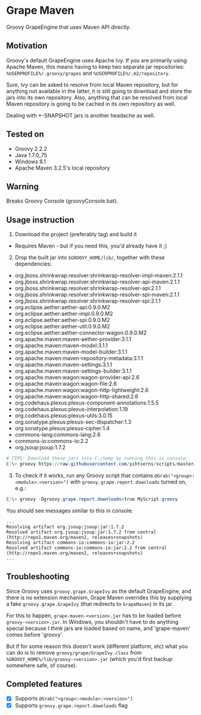 Grape Maven
===========
Groovy GrapeEngine that uses Maven API directly.

Motivation
----------
Groovy's default GrapeEngine uses Apache Ivy.  If you are primarily using Apache Maven, this means having to keep two separate jar repositories: `%USERPROFILE%/.groovy/grapes` and `%USERPROFILE%/.m2/repository`.

Sure, Ivy can be asked to resolve from local Maven repository, but for anything not available in the latter, it is still going to download and store the jars into its own repository.  Also, anything that can be resolved from local Maven repository is going to be cached in its own repository as well.

Dealing with *-SNAPSHOT jars is another headache as well.

Tested on
---------
- Groovy 2.2.2
- Java 1.7.0_75
- Windows 8.1
- Apache Maven 3.2.5's local repository

Warning
-------
Breaks Groovy Console (groovyConsole.bat).

Usage instruction
-----------------
1. Download the project (preferably tag) and build it
  - Requires Maven - but if you need this, you'd already have it ;)
2. Drop the built jar into `$GROOVY_HOME/lib/`, together with these dependencies:
  - org.jboss.shrinkwrap.resolver:shrinkwrap-resolver-impl-maven:2.1.1
  - org.jboss.shrinkwrap.resolver:shrinkwrap-resolver-api-maven:2.1.1
  - org.jboss.shrinkwrap.resolver:shrinkwrap-resolver-api:2.1.1
  - org.jboss.shrinkwrap.resolver:shrinkwrap-resolver-spi-maven:2.1.1
  - org.jboss.shrinkwrap.resolver:shrinkwrap-resolver-spi:2.1.1
  - org.eclipse.aether:aether-api:0.9.0.M2
  - org.eclipse.aether:aether-impl:0.9.0.M2
  - org.eclipse.aether:aether-spi:0.9.0.M2
  - org.eclipse.aether:aether-util:0.9.0.M2
  - org.eclipse.aether:aether-connector-wagon:0.9.0.M2
  - org.apache.maven:maven-aether-provider:3.1.1
  - org.apache.maven:maven-model:3.1.1
  - org.apache.maven:maven-model-builder:3.1.1
  - org.apache.maven:maven-repository-metadata:3.1.1
  - org.apache.maven:maven-settings:3.1.1
  - org.apache.maven:maven-settings-builder:3.1.1
  - org.apache.maven:wagon:wagon-provider-api:2.6
  - org.apache.maven:wagon:wagon-file:2.6
  - org.apache.maven:wagon:wagon-http-lightweight:2.6
  - org.apache.maven:wagon:wagon-http-shared:2.6
  - org.codehaus.plexus:plexus-component-annotations:1.5.5
  - org.codehaus.plexus:plexus-interpolation:1.19
  - org.codehaus.plexus:plexus-utils:3.0.15
  - org.sonatype.plexus:plexus-sec-dispatcher:1.3
  - org.sonatype.plexus:plexus-cipher:1.4
  - commons-lang:commons-lang:2.6
  - commons-io:commons-io:2.2
  - org.jsoup:jsoup:1.7.2
```powershell
# TIPS: Download these jars into C:/temp by running this in console:
C:\> groovy https://raw.githubusercontent.com/yihtserns/scripts/master/deps.groovy --folder C:/temp --artifact org.jboss.shrinkwrap.resolver:shrinkwrap-resolver-impl-maven:2.1.1
```

3. To check if it works, run any Groovy script that contains `@Grab("<group>:<module>:<version>")` with `groovy.grape.report.downloads` turned on, e.g.:
```powershell
C:\> groovy -Dgroovy.grape.report.downloads=true MyScript.groovy
```
You should see messages similar to this in console:
```
...
Resolving artifact org.jsoup:jsoup:jar:1.7.2
Resolved artifact org.jsoup:jsoup:jar:1.7.2 from central (http://repo1.maven.org/maven2, releases+snapshots)
Resolving artifact commons-io:commons-io:jar:2.2
Resolved artifact commons-io:commons-io:jar:2.2 from central (http://repo1.maven.org/maven2, releases+snapshots)
...
```

Troubleshooting
---------------
Since Groovy uses `groovy.grape.GrapeIvy` as the default GrapeEngine, and there is no extension mechanism, Grape Maven overrides this by supplying a fake `groovy.grape.GrapeIvy` (that redirects to `GrapeMaven`) in its jar.

For this to happen, `grape-maven-<version>.jar` has to be loaded before `groovy-<version>.jar`.  In Windows, you shouldn't have to do anything special because I *think* jars are loaded based on name, and 'grape-maven' comes before 'groovy'.

But if for some reason this doesn't work (different platform, etc) what you can do is to remove `groovy/grape/GrapeIvy.class` from `%GROOVY_HOME%/lib/groovy-<version>.jar` (which you'd first backup somewhere safe, of course).

Completed features
------------------
- [x] Supports `@Grab("<group>:<module>:<version>")`
- [x] Supports `groovy.grape.report.downloads` flag
